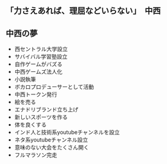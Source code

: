 ## 「力さえあれば、理屈などいらない」　中西

## 中西の夢

- 西セントラル大学設立
- サバイバル学習塾設立
- 自作ゲームがバズる
- 中西ゲームズ法人化
- 小説執筆
- ボカロプロデューサーとして活動
- 中西トークン発行
- 絵を売る
- エナドリブランド立ち上げ
- 新しいスポーツを作る
- 体を良くする
- インド人と技術系youtubeチャンネルを設立
- ネタ系youtubeチャンネル設立
- 意味のない大会をたくさん開く
- フルマラソン完走

<!--
**KenshinKaraage/KenshinKaraage** is a ✨ _special_ ✨ repository because its `README.md` (this file) appears on your GitHub profile.

Here are some ideas to get you started:

- 🔭 I’m currently working on ...
- 🌱 I’m currently learning ...
- 👯 I’m looking to collaborate on ...
- 🤔 I’m looking for help with ...
- 💬 Ask me about ...
- 📫 How to reach me: ...
- 😄 Pronouns: ...
- ⚡ Fun fact: ...
-->
